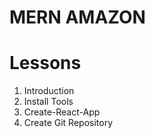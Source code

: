 # MERN AMAZON

# Lessons
1. Introduction
2. Install Tools
3. Create-React-App
4. Create Git Repository